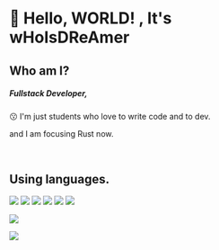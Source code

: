 # 👋 Hello, WORLD! , It's wHoIsDReAmer

<div align="left">
   <h2>Who am I?</h2>
   <h5> Fullstack Developer, </h5>
   <p>😗 I'm just students who love to write code and to dev.</p>
   <p> and I am focusing Rust now. </p>
   </br>
    
    
   <h2> Using languages. </h2>
   
   ![](https://img.shields.io/badge/C%2B%2B-00599C?style=for-the-badge&logo=C%2B%2B&logoColor=white)
   ![](https://img.shields.io/badge/JS-F7DF1E?style=for-the-badge&logo=JavaScript&logoColor=white)
   ![](https://img.shields.io/badge/Rust-DF0067?style=for-the-badge&logo=Rust&logoColor=white")
   ![](https://img.shields.io/badge/C%23-239120?style=for-the-badge&logo=C%20Sharp&logoColor=white")
   ![](https://img.shields.io/badge/Go-FFFFFF?style=for-the-badge&logo=Go&logoColor=white")
   ![](https://img.shields.io/badge/React-FFFFFF?style=for-the-badge&logo=React&logoColor=white")
   
  ![](https://github-readme-stats.vercel.app/api/top-langs/?username=wHoIsDReAmer&theme=nord&layout=compact)
  
  ![](https://discord-readme-badge.vercel.app/api?id=874489814618103848)

</div>
